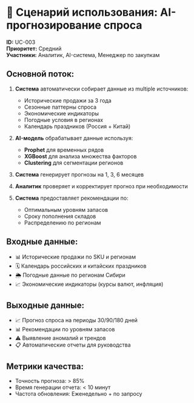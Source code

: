# 🤖 Сценарий использования: AI-прогнозирование спроса

**ID:** UC-003  
**Приоритет:** Средний  
**Участники:** Аналитик, AI-система, Менеджер по закупкам

## Основной поток:
1. **Система** автоматически собирает данные из multiple источников:
   - Исторические продажи за 3 года
   - Сезонные паттерны спроса
   - Экономические индикаторы
   - Погодные условия в регионах
   - Календарь праздников (Россия + Китай)

2. **AI-модель** обрабатывает данные используя:
   - **Prophet** для временных рядов
   - **XGBoost** для анализа множества факторов
   - **Clustering** для сегментации регионов

3. **Система** генерирует прогнозы на 1, 3, 6 месяцев

4. **Аналитик** проверяет и корректирует прогноз при необходимости

5. **Система** предоставляет рекомендации по:
   - Оптимальным уровням запасов
   - Сроку пополнения складов
   - Распределению по регионам

## Входные данные:
- 📊 Исторические продажи по SKU и регионам
- 🗓️ Календарь российских и китайских праздников
- 🌦️ Погодные данные по регионам Сибири
- 📈 Экономические индикаторы (курсы валют, инфляция)

## Выходные данные:
- 📈 Прогноз спроса на периоды 30/90/180 дней
- 📊 Рекомендации по уровням запасов
- ⚠️ Выявление аномалий и трендов
- 📋 Автоматические отчеты для руководства

## Метрики качества:
- Точность прогноза: > 85%
- Время генерации отчета: < 10 минут
- Частота обновления: Еженедельно + по запросу
